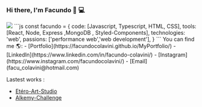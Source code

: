 ### Hi there, I'm Facundo 👋 💻  
<img src="https://readme-typing-svg.herokuapp.com?color=E6B5776697&lines=I'+am+a+fullstack+developer">
```js
const facundo = {
  code: [Javascript, Typescript, HTML, CSS],
  tools: [React, Node, Express ,MongoDB , Styled-Components],
  technologies: 'web',
  passions: ['performance web','web development'],
}
```
You can find me 🌎:
- [Portfolio](https://facundocolavini.github.io/MyPortfolio/)
- [LinkedIn](https://www.linkedin.com/in/facundo-colavini/)
- [Instagram](https://www.instagram.com/facundocolavini/)
- [Email](facu_colavini@hotmail.com)

Lastest works :
- [Etéro-Art-Studio](https://etereo-art-studio.netlify.app/)
- [Alkemy-Challenge](https://github.com/facundocolavini/superheroes)
<!--
**facundocolavini/facundocolavini** is a ✨ _special_ ✨ repository because its `README.md` (this file) appears on your GitHub profile.

Here are some ideas to get you started:

- 🔭 I’m currently working on drexler portfolio a project freelance
- 🌱 I’m currently learning ...
- 👯 I’m looking to collaborate on ...
- 🤔 I’m looking for help with ...
- 💬 Ask me about ...
- 📫 How to reach me: ...
- 😄 Pronouns: ...
- ⚡ Fun fact: ...
-->
